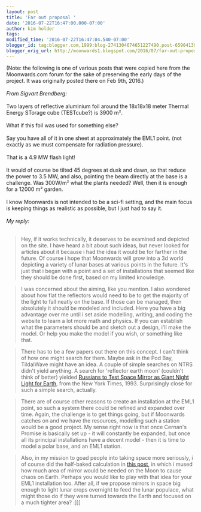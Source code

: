 ```yaml
---
layout: post
title: 'Far out proposal '
date: '2016-07-22T16:47:00.000-07:00'
author: kim holder
tags: 
modified_time: '2016-07-22T16:47:04.540-07:00'
blogger_id: tag:blogger.com,1999:blog-2741304674651227490.post-6590413929436619218
blogger_orig_url: http://moonwards1.blogspot.com/2016/07/far-out-proposal.html
---
```


<div class="tr_bq">(Note: the following is one of various posts that were copied here from the Moonwards.com forum for the sake of preserving the early days of the project. It was originally posted there on Feb 9th, 2016.) </div><br /><i>From Sigvart Brendberg:</i><br /><br />Two layers of reflective aluminium foil around the 18x18x18 meter Thermal Energy STorage cube (TESTcube?) is 3900 m².<br /><br />What if this foil was used for something else?<br /><br />Say you have all of it in one sheet at approximately the EML1 point. (not exactly as we must compensate for radiation pressure).<br /><br />That is a 4.9 MW flash light!<br /><br />It would of course be tilted 45 degrees at dusk and dawn, so that reduce the power to 3.5 MW, and also, pointing the beam directly at the base is a challenge. Was 300W/m² what the plants needed? Well, then it is enough for a 12000 m² garden.<br /><br />I know Moonwards is not intended to be a sci-fi setting, and the main focus is keeping things as realistic as possible, but I just had to say it.<br /><br /><i>My reply:&nbsp;</i><br /><i><br /></i><blockquote>Hey, if it works technically, it deserves to be examined and depicted on the site. I have heard a bit about such ideas, but never looked for articles about it because i had the idea it would be for farther in the future. Of course i hope that Moonwards will grow into a 3d world depicting a variety of lunar bases at various points in the future. It's just that i began with a point and a set of installations that seemed like they should be done first, based on my limited knowledge.&nbsp;</blockquote><blockquote>I was concerned about the aiming, like you mention. I also wondered about how flat the reflectors would need to be to get the majority of the light to fall neatly on the base. If those can be managed, then absolutely it should be modeled and included. Here you have a big advantage over me until i set aside modelling, writing, and coding the website to learn a lot more math and physics. If you can establish what the parameters should be and sketch out a design, i'll make the model. Or help you make the model if you wish, or something like that.&nbsp;</blockquote><blockquote>There has to be a few papers out there on this concept. I can't think of how one might search for them. Maybe ask in the Pod Bay, TildalWave might have an idea. A couple of simple searches on NTRS didn't yield anything. A search for 'reflector earth moon' (couldn't think of better) yielded <a href="http://www.nytimes.com/1993/01/12/science/russians-to-test-space-mirror-as-giant-night-light-for-earth.html?pagewanted=all">Russians to Test Space Mirror as Giant Night Light for Earth</a>, from the New York Times, 1993. Surprisingly close for such a simple search, actually.&nbsp;</blockquote><blockquote>There are of course other reasons to create an installation at the EML1 point, so such a system there could be refined and expanded over time. Again, the challenge is to get things going, but if Moonwards catches on and we have the resources, modelling such a station would be a good project. My sense right now is that once Cernan's Promise is basically set up - it will constantly be expanded, but once all its principal installations have a decent model - then it is time to model a polar base, and an EML1 station.&nbsp;</blockquote><blockquote>Also, in my mission to goad people into taking space more seriously, i of course did the half-baked calculation in <a href="http://moonwards.com/forum/index.php?id=41">this post,</a> in which i mused how much area of mirror would be needed on the Moon to cause chaos on Earth. Perhaps you would like to play with that idea for your EML1 installation too. After all, if we propose mirrors in space big enough to light lunar crops overnight to feed the lunar populace, what might those do if they were turned towards the Earth and focused on a much tighter area? :]]]</blockquote>